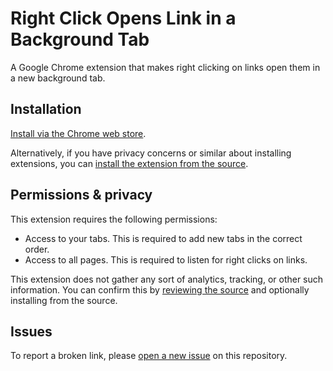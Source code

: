 # Right Click Opens Link in a Background Tab

A Google Chrome extension that makes right clicking on links open them in a new background tab.  

## Installation

[Install via the Chrome web store](https://chrome.google.com/webstore/detail/right-click-opens-link-in/njboaameemdigbgpphlidpdcdjmkhfjm/).  

Alternatively, if you have privacy concerns or similar about installing extensions, you can [install the extension from the source](https://superuser.com/q/247651/162197).  

## Permissions & privacy

This extension requires the following permissions:  

 - Access to your tabs. This is required to add new tabs in the correct order.  
 - Access to all pages. This is required to listen for right clicks on links.  

This extension does not gather any sort of analytics, tracking, or other such information. You can confirm this by [reviewing the source](https://github.com/Etheryte/right-click-opens-link-in-a-background-tab/tree/master/extension) and optionally installing from the source.  

## Issues

To report a broken link, please [open a new issue](https://github.com/Etheryte/right-click-opens-link-in-a-background-tab/issues/new?template=broken-link.md&title=Broken+link) on this repository.
